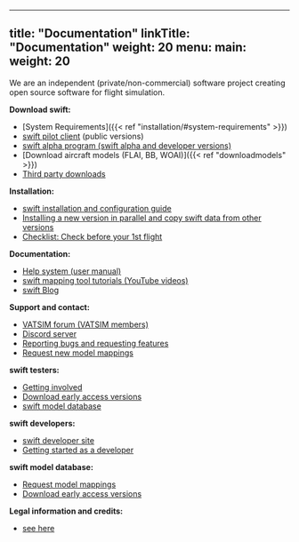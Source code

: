 
---
title: "Documentation"
linkTitle: "Documentation"
weight: 20
menu:
  main:
    weight: 20
---



We are an independent (private/non-commercial) software project creating
open source software for flight simulation.

**Download swift:**

-   [System Requirements]({{< ref "installation/#system-requirements" >}})
-   [swift pilot
    client](https://datastore.swift-project.org/page/publicartifacts.php)
    (public versions)
-   [swift alpha program (swift alpha and developer
    versions)](https://dev.swift-project.org/w/help/alpha/)
-   [Download aircraft models (FLAI, BB, WOAI)]({{< ref "downloadmodels" >}})
-   [Third party
    downloads](https://dev.swift-project.org/w/help/swiftinstallation/thirdparty/)

**Installation:**

-   [swift installation and configuration
    guide](https://dev.swift-project.org/w/help/installation/)
-   [Installing a new version in parallel and copy swift data from other
    versions](https://dev.swift-project.org/w/help/swiftgeneral/copyswiftdata/)
-   [Checklist: Check before your 1st
    flight](https://dev.swift-project.org/w/help/useswiftchecklist/)

**Documentation:**

-   [Help system (user manual)](https://dev.swift-project.org/w/help/)
-   [swift mapping tool tutorials (YouTube
    videos)](https://dev.swift-project.org/w/help/smt/smttutorials/)
-   [swift Blog](https://blog.swift-project.net/)

**Support and contact:**

-   [VATSIM forum (VATSIM
    members)](https://forums.vatsim.net/viewforum.php?f=152)
-   [Discord server](https://discord.gg/R7Atd9A)
-   [Reporting bugs and requesting
    features](https://dev.swift-project.org/w/help/gi/reportingbugs/)
-   [Request new model mappings](https://dev.swift-project.org/)

**swift testers:**

-   [Getting involved](https://dev.swift-project.org/w/help/gi/)
-   [Download early access
    versions](https://dev.swift-project.org/w/help/alpha/)
-   [swift model database](https://datastore.swift-project.org/)

**swift developers:**

-   [swift developer site](https://dev.swift-project.org/)
-   [Getting started as a
    developer](https://dev.swift-project.org/w/help/gi/gettingstarteddev/)

**swift model database:**

-   [Request model mappings](https://datastore.swift-project.org/)
-   [Download early access
    versions](https://dev.swift-project.org/w/help/alpha/)

**Legal information and credits:**

-   [see here](https://datastore.swift-project.org/page/about.php)
